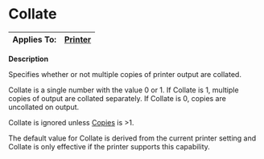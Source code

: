 




<h1 class="heading"><span class="name">Collate</span></h1>

| Applies To: | [Printer](../a-z/printer.md) |
| --- | ---  |


**Description**


Specifies whether or not multiple copies of printer output are collated.


Collate is a single number with the value 0 or 1. If Collate is 1, multiple copies of output are collated separately. If Collate is 0, copies are uncollated on output.


Collate is ignored unless [Copies](../a-z/copies.md) is >1.


The default value for Collate is derived from the current printer setting and Collate is only effective if the printer supports this capability.



